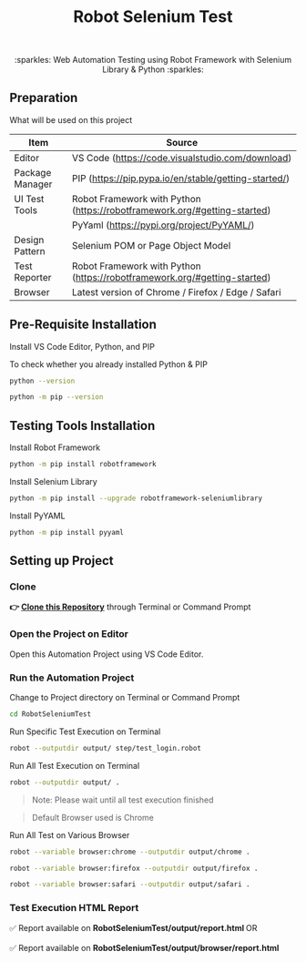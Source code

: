 <h1 align="center">Robot Selenium Test</h1></br>

<p align="center">
:sparkles: Web Automation Testing using Robot Framework with Selenium Library &amp; Python :sparkles:
</p>

## Preparation

What will be used on this project


| Item           | Source                                                         |
| -------------- | ------------------------------------------------------------ |
| Editor         | VS Code (https://code.visualstudio.com/download) |
| Package Manager| PIP (https://pip.pypa.io/en/stable/getting-started/) |
| UI Test Tools  | Robot Framework with Python (https://robotframework.org/#getting-started) |
|                | PyYaml (https://pypi.org/project/PyYAML/) |
| Design Pattern | Selenium POM or Page Object Model |
| Test Reporter  | Robot Framework with Python (https://robotframework.org/#getting-started)|
| Browser        | Latest version of Chrome / Firefox / Edge / Safari  |

## Pre-Requisite Installation

Install VS Code Editor, Python, and PIP

To check whether you already installed Python & PIP

```Bash
python --version
```
```Bash
python -m pip --version 
```

## Testing Tools Installation

Install Robot Framework

```Bash
python -m pip install robotframework
```

Install Selenium Library

```Bash
python -m pip install --upgrade robotframework-seleniumlibrary
```

Install PyYAML 

```Bash
python -m pip install pyyaml
```

## Setting up Project

### Clone

**👉 [Clone this Repository](https://github.com/Fatimazza/RobotSeleniumTest/)** through Terminal or Command Prompt

### Open the Project on Editor

Open this Automation Project using VS Code Editor.

### Run the Automation Project 

Change to Project directory on Terminal or Command Prompt

```Bash
cd RobotSeleniumTest
```

Run Specific Test Execution on Terminal

```Bash
robot --outputdir output/ step/test_login.robot
```

Run All Test Execution on Terminal

```Bash
robot --outputdir output/ .
```

> Note: Please wait until all test execution finished

> Default Browser used is Chrome

Run All Test on Various Browser

```Bash
robot --variable browser:chrome --outputdir output/chrome .
```

```Bash
robot --variable browser:firefox --outputdir output/firefox .
```

```Bash
robot --variable browser:safari --outputdir output/safari .
```

### Test Execution HTML Report

:white_check_mark: Report available on <b> RobotSeleniumTest/output/report.html </b> OR <br/><br/>
:white_check_mark: Report available on <b> RobotSeleniumTest/output/browser/report.html </b>
